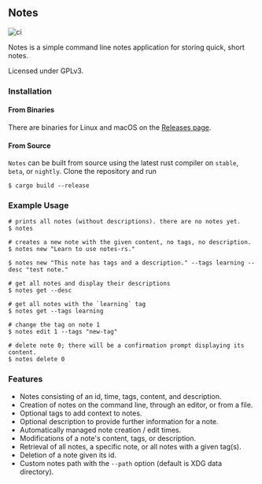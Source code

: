 Notes
------------
![ci](https://github.com/alidiusk/notes-rs/workflows/ci/badge.svg)

Notes is a simple command line notes application for storing quick, short notes.

Licensed under GPLv3.

### Installation
#### From Binaries
There are binaries for Linux and macOS on the [Releases page](https://github.com/alidiusk/notes-rs/releases).

#### From Source
`Notes` can be built from source using the latest rust compiler on `stable`, `beta`, or `nightly`. Clone the repository and run
```
$ cargo build --release
```

### Example Usage

```
# prints all notes (without descriptions). there are no notes yet.
$ notes

# creates a new note with the given content, no tags, no description.
$ notes new "Learn to use notes-rs."

$ notes new "This note has tags and a description." --tags learning --desc "test note."

# get all notes and display their descriptions
$ notes get --desc

# get all notes with the `learning` tag
$ notes get --tags learning

# change the tag on note 1
$ notes edit 1 --tags "new-tag"

# delete note 0; there will be a confirmation prompt displaying its content.
$ notes delete 0
```

### Features

* Notes consisting of an id, time, tags, content, and description.
* Creation of notes on the command line, through an editor, or from a file.
* Optional tags to add context to notes.
* Optional description to provide further information for a note.
* Automatically managed note creation / edit times.
* Modifications of a note's content, tags, or description.
* Retrieval of all notes, a specific note, or all notes with a given tag(s).
* Deletion of a note given its id.
* Custom notes path with the `--path` option (default is XDG data directory).
